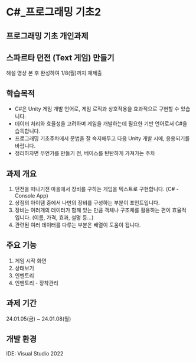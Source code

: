 # C#_프로그래밍 기초2

## 프로그래밍 기초 개인과제

## 스파르타 던전 (Text 게임) 만들기
해설 영상 본 후 완성하여 1/8(월)까지 재제출

## 학습목적
- C#은 Unity 게임 개발 언어로, 게임 로직과 상호작용을 효과적으로 구현할 수 있습니다.
- 데이터 처리와 효율성을 고려하며 게임을 개발하는데 필요한 기반 언어로서 C#을 습득합니다.
- 프로그래밍 기초주차에서 문법을 잘 숙지해두고 다음 Unity 개발 시에, 응용되기를 바랍니다.
- 정리하자면 무언가를 만들기 전, 베이스를 탄탄하게 가져가는 주차

## 과제 개요
1. 던전을 떠나기전 마을에서 장비를 구하는 게임을 텍스트로 구현합니다. (C# - Console App)
2. 상점의 아이템 중에서 나만의 장비를 구성하는 부분이 포인트입니다.
3. 장비는 여러개의 데이터가 함께 있는 만큼 객체나 구조체를 활용하는 편이 효율적 입니다. (이름, 가격, 효과, 설명 등…)
4. 관련된 여러 데이터를 다루는 부분은 배열이 도움이 됩니다.

## 주요 기능
1. 게임 시작 화면
2. 상태보기
3. 인벤토리
4. 인벤토리 - 장착관리

## 과제 기간
24.01.05(금) ~ 24.01.08(월)

## 개발 환경
IDE: Visual Studio 2022
